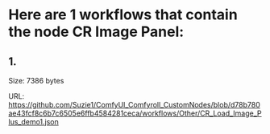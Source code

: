 # Here are 1 workflows that contain the node CR Image Panel:

## 1. 

Size: 7386 bytes

URL: https://github.com/Suzie1/ComfyUI_Comfyroll_CustomNodes/blob/d78b780ae43fcf8c6b7c6505e6ffb4584281ceca/workflows/Other/CR_Load_Image_Plus_demo1.json

